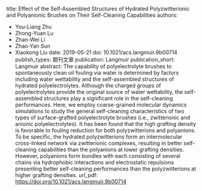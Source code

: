 title: Effect of the Self-Assembled Structures of Hydrated Polyzwitterionic and Polyanionic Brushes on Their Self-Cleaning Capabilities
authors:
- You-Liang Zhu
- Zhong-Yuan Lu
- Zhan-Wei Li
- Zhao-Yan Sun
- Xiaokong Liu
date: 2019-05-21
doi: 10.1021/acs.langmuir.9b00714
publish_types: 期刊文章
publication: Langmuir
publication_short: Langmuir
abstract: The capability of polyelectrolyte brushes to spontaneously  clean oil fouling via water is determined by factors including water  wettability and the self-assembled structures of hydrated  polyelectrolytes. Although the charged groups of polyelectrolytes  provide the original source of water wettability, the self-assembled  structures play a significant role in the self-cleaning performances.  Here, we employ coarse-grained molecular dynamics simulations to study  the general self-cleaning characteristics of two types of  surface-grafted polyelectrolyte brushes (i.e., zwitterionic and anionic  polyelectrolytes). It has been found that the high grafting density is  favorable to fouling reduction for both polyzwitterions and polyanions.  To be specific, the hydrated polyzwitterions form an intermolecular  cross-linked network via zwitterionic complexes, resulting in better  self-cleaning capabilities than the polyanions at lower grafting  densities. However, polyanions form bundles with each consisting of  several chains via hydrophobic interactions and electrostatic repulsions  presenting better self-cleaning performances than the polyzwitterions  at higher grafting densities.
url_pdf: https://doi.org/10.1021/acs.langmuir.9b00714

